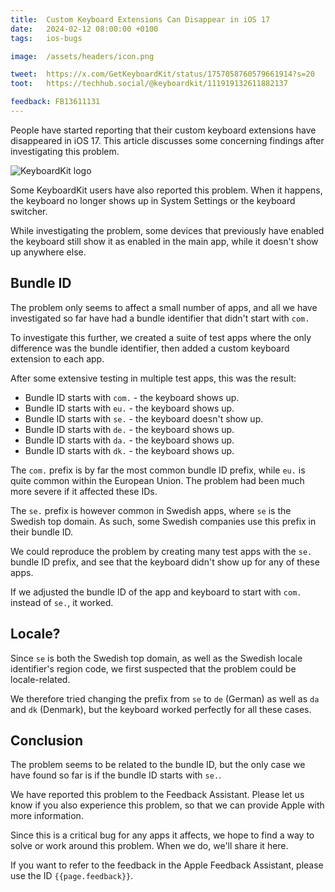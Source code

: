 ```yaml
---
title:  Custom Keyboard Extensions Can Disappear in iOS 17
date:   2024-02-12 08:00:00 +0100
tags:   ios-bugs

image:  /assets/headers/icon.png

tweet:  https://x.com/GetKeyboardKit/status/1757058760579661914?s=20
toot:   https://techhub.social/@keyboardkit/111919132611882137

feedback: FB13611131
---
```


People have started reporting that their custom keyboard extensions have disappeared in iOS 17. This article discusses some concerning findings after investigating this problem.

![KeyboardKit logo]({{page.image}})

Some KeyboardKit users have also reported this problem. When it happens, the keyboard no longer shows up in System Settings or the keyboard switcher.

While investigating the problem, some devices that previously have enabled the keyboard still show it as enabled in the main app, while it doesn't show up anywhere else.


## Bundle ID

The problem only seems to affect a small number of apps, and all we have investigated so far have had a bundle identifier that didn't start with `com.`

To investigate this further, we created a suite of test apps where the only difference was the bundle identifier, then added a custom keyboard extension to each app.

After some extensive testing in multiple test apps, this was the result:

- Bundle ID starts with `com.` - the keyboard shows up.
- Bundle ID starts with `eu.` - the keyboard shows up.
- Bundle ID starts with `se.` - the keyboard doesn't show up.
- Bundle ID starts with `de.` - the keyboard shows up.
- Bundle ID starts with `da.` - the keyboard shows up.
- Bundle ID starts with `dk.` - the keyboard shows up.

The `com.` prefix is by far the most common bundle ID prefix, while `eu.` is quite common within the European Union. The problem had been much more severe if it affected these IDs.

The `se.` prefix is however common in Swedish apps, where `se` is the Swedish top domain. As such, some Swedish companies use this prefix in their bundle ID.

We could reproduce the problem by creating many test apps with the `se.` bundle ID prefix, and see that the keyboard didn't show up for any of these apps. 

If we adjusted the bundle ID of the app and keyboard to start with `com.` instead of `se.`, it worked.


## Locale?

Since `se` is both the Swedish top domain, as well as the Swedish locale identifier's region code, we first suspected that the problem could be locale-related.

We therefore tried changing the prefix from `se` to `de` (German) as well as `da` and `dk` (Denmark), but the keyboard worked perfectly for all these cases.


## Conclusion

The problem seems to be related to the bundle ID, but the only case we have found so far is if the bundle ID starts with `se.`.

We have reported this problem to the Feedback Assistant. Please let us know if you also experience this problem, so that we can provide Apple with more information.

Since this is a critical bug for any apps it affects, we hope to find a way to solve or work around this problem. When we do, we'll share it here.

If you want to refer to the feedback in the Apple Feedback Assistant, please use the ID `{{page.feedback}}`.
